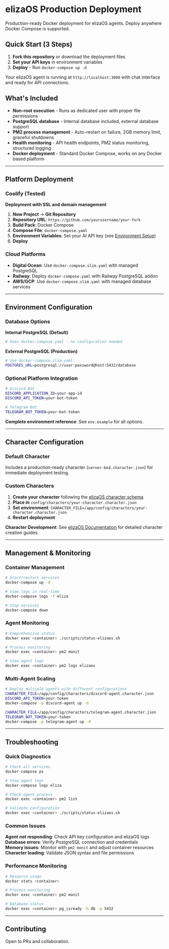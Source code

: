 # elizaOS Production Deployment

Production-ready Docker deployment for elizaOS agents. Deploy anywhere Docker Compose is supported.

## Quick Start (3 Steps)

1. **Fork this repository** or download the deployment files
2. **Set your API keys** in environment variables
3. **Deploy** - Run `docker-compose up -d`

Your elizaOS agent is running at `http://localhost:3000` with chat interface and ready for API connections.

## What's Included

- **Non-root execution** - Runs as dedicated user with proper file permissions
- **PostgreSQL database** - Internal database included, external database support
- **PM2 process management** - Auto-restart on failure, 2GB memory limit, graceful shutdowns
- **Health monitoring** - API health endpoints, PM2 status monitoring, structured logging
- **Docker deployment** - Standard Docker Compose, works on any Docker based platform

---

## Platform Deployment

### Coolify (Tested)

**Deployment with SSL and domain management**

1. **New Project** → **Git Repository**
2. **Repository URL**: `https://github.com/yourusername/your-fork`
3. **Build Pack**: Docker Compose
4. **Compose File**: `docker-compose.yaml`
5. **Environment Variables**: Set your AI API key (see [Environment Setup](#environment-configuration))
6. **Deploy**


### Cloud Platforms

- **Digital Ocean**: Use `docker-compose.slim.yaml` with managed PostgreSQL
- **Railway**: Deploy `docker-compose.yaml` with Railway PostgreSQL addon
- **AWS/GCP**: Use `docker-compose.slim.yaml` with managed database services

---

## Environment Configuration
### Database Options

**Internal PostgreSQL (Default)**
```bash
# Uses docker-compose.yaml - no configuration needed
```

**External PostgreSQL (Production)**
```bash
# Use docker-compose.slim.yaml
POSTGRES_URL=postgresql://user:password@host:5432/database
```

### Optional Platform Integration

```bash
# Discord Bot
DISCORD_APPLICATION_ID=your-app-id
DISCORD_API_TOKEN=your-bot-token

# Telegram Bot
TELEGRAM_BOT_TOKEN=your-bot-token
```

**Complete environment reference**: See `env.example` for all options.

---

## Character Configuration

### Default Character
Includes a production-ready character (`server-bod.character.json`) for immediate deployment testing.

### Custom Characters
1. **Create your character** following the [elizaOS character schema](https://eliza.how/docs/core/characterfile)
2. **Place in** `config/characters/your-character.character.json`
3. **Set environment**: `CHARACTER_FILE=/app/config/characters/your-character.character.json`
4. **Restart deployment**

**Character Development**: See [elizaOS Documentation](https://eliza.how/docs/core/characterfile) for detailed character creation guides.

---

## Management & Monitoring

### Container Management

```bash
# Start/restart services
docker-compose up -d

# View logs in real-time
docker-compose logs -f eliza

# Stop services
docker-compose down
```

### Agent Monitoring

```bash
# Comprehensive status
docker exec <container> ./scripts/status-elizaos.sh

# Process monitoring
docker exec <container> pm2 monit

# View agent logs
docker exec <container> pm2 logs elizaos
```

### Multi-Agent Scaling

```bash
# Deploy multiple agents with different configurations
CHARACTER_FILE=/app/config/characters/discord-agent.character.json
DISCORD_API_TOKEN=your-token
docker-compose -p discord-agent up -d

CHARACTER_FILE=/app/config/characters/telegram-agent.character.json
TELEGRAM_BOT_TOKEN=your-token
docker-compose -p telegram-agent up -d
```

---

## Troubleshooting

### Quick Diagnostics

```bash
# Check all services
docker-compose ps

# View agent logs
docker-compose logs eliza

# Check agent process
docker exec <container> pm2 list

# Validate configuration
docker exec <container> ./scripts/status-elizaos.sh
```

### Common Issues

**Agent not responding**: Check API key configuration and elizaOS logs
**Database errors**: Verify PostgreSQL connection and credentials  
**Memory issues**: Monitor with `pm2 monit` and adjust container resources
**Character loading**: Validate JSON syntax and file permissions

### Performance Monitoring

```bash
# Resource usage
docker stats <container>

# Process monitoring
docker exec <container> pm2 monit

# Database status
docker exec <container> pg_isready -h db -p 5432
```

---

## Contributing

Open to PRs and collaboration.

